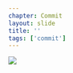 ```yaml
---
chapter: Commit
layout: slide
title: ''
tags: ['commit']
---
```


<img class="diagram" src="assets/diagrams/three-stage-thinking.png">

<!---
	1. Edit
2. Add
3. Commit
--->